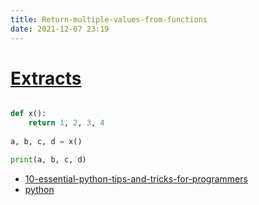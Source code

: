 ```yaml
---
title: Return-multiple-values-from-functions
date: 2021-12-07 23:19
---
```


# [Extracts](Extracts)

```python

def x():
    return 1, 2, 3, 4
    
a, b, c, d = x()

print(a, b, c, d)

```

- [10-essential-python-tips-and-tricks-for-programmers](10-essential-python-tips-and-tricks-for-programmers)
- [python](python)
